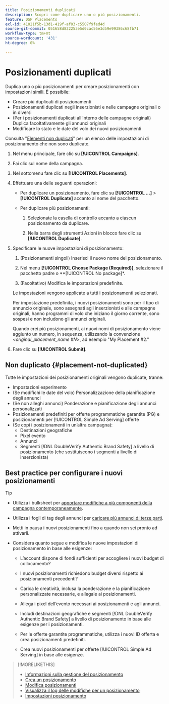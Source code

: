 ```yaml
---
title: Posizionamenti duplicati
description: Scopri come duplicare uno o più posizionamenti.
feature: DSP Placements
exl-id: 41021f5b-13d1-419f-af03-c5507f9fed4d
source-git-commit: 051658d822253e5d0cac56e3d59e99386c68fb71
workflow-type: tm+mt
source-wordcount: '431'
ht-degree: 0%

---
```


# Posizionamenti duplicati

<!-- Some placements don't have this option. Clarify which placement types aren't eligible -- is it PG placements, or all placements using private inventory? And anything else? -->

Duplica uno o più posizionamenti per creare posizionamenti con impostazioni simili. È possibile:

* Creare più duplicati di posizionamenti
* Posizionamenti duplicati negli inserzionisti e nelle campagne originali o in diversi
* (Per i posizionamenti duplicati all’interno delle campagne originali) Duplica facoltativamente gli annunci originali
* Modificare lo stato e le date del volo dei nuovi posizionamenti

Consulta &quot;[Elementi non duplicati](#placement-not-duplicated)&quot; per un elenco delle impostazioni di posizionamento che non sono duplicate.

1. Nel menu principale, fare clic su **[!UICONTROL Campaigns]**.

1. Fai clic sul nome della campagna.

1. Nel sottomenu fare clic su **[!UICONTROL Placements]**.

1. Effettuare una delle seguenti operazioni:

   * Per duplicare un posizionamento, fare clic su **[!UICONTROL ...]** > **[!UICONTROL Duplicate]** accanto al nome del pacchetto.

   * Per duplicare più posizionamenti:

      1. Selezionate la casella di controllo accanto a ciascun posizionamento da duplicare.

      1. Nella barra degli strumenti Azioni in blocco fare clic su **[!UICONTROL Duplicate]**.

1. Specificare le nuove impostazioni di posizionamento:

   1. (Posizionamenti singoli) Inserisci il nuovo nome del posizionamento.

   1. Nel menu **[!UICONTROL Choose Package (Required)]**, selezionare il pacchetto padre o **[!UICONTROL No package]*.

   1. (Facoltativo) Modifica le impostazioni predefinite.

   Le impostazioni vengono applicate a tutti i posizionamenti selezionati.

   Per impostazione predefinita, i nuovi posizionamenti sono per il tipo di annuncio originale, sono assegnati agli inserzionisti e alle campagne originali, hanno programmi di volo che iniziano il giorno corrente, sono sospesi e non includono gli annunci originali.

   Quando crei più posizionamenti, ai nuovi nomi di posizionamento viene aggiunto un numero, in sequenza, utilizzando la convenzione &lt;*original_placement_name #N*>, ad esempio &quot;My Placement #2.&quot;

1. Fare clic su **[!UICONTROL Submit]**.

## Non duplicato {#placement-not-duplicated}

Tutte le impostazioni dei posizionamenti originali vengono duplicate, tranne:

* Impostazioni esperimento
* (Se modifichi le date del volo) Personalizzazione della pianificazione degli annunci
* (Se non alleghi annunci) Ponderazione e pianificazione degli annunci personalizzati
* Posizionamenti predefiniti per offerte programmatiche garantite (PG) e posizionamenti per [!UICONTROL Simple Ad Serving] offerte
* (Se copi i posizionamenti in un’altra campagna):
   * Destinazioni geografiche
   * Pixel evento
   * Annunci
   * Segmenti [!DNL DoubleVerify Authentic Brand Safety] a livello di posizionamento (che sostituiscono i segmenti a livello di inserzionista)

## Best practice per configurare i nuovi posizionamenti

>[!TIP]
>
>* Utilizza i bulksheet per [apportare modifiche a più componenti della campagna contemporaneamente](/help/dsp/campaign-management/campaign-components-review-edit.md).
* Utilizza i fogli di tag degli annunci per [caricare più annunci di terze parti](/help/dsp/campaign-management/ads/ad-create-multiple.md).

* Metti in pausa i nuovi posizionamenti fino a quando non sei pronto ad attivarli.

* Considera quanto segue e modifica le nuove impostazioni di posizionamento in base alle esigenze:

   * L’account dispone di fondi sufficienti per accogliere i nuovi budget di collocamento?

   * I nuovi posizionamenti richiedono budget diversi rispetto ai posizionamenti precedenti?

   * Carica le creatività, inclusa la ponderazione e la pianificazione personalizzate necessarie, e allegale ai posizionamenti.

   * Allega i pixel dell’evento necessari ai posizionamenti e agli annunci.

   * Includi destinazioni geografiche e segmenti [!DNL DoubleVerify Authentic Brand Safety] a livello di posizionamento in base alle esigenze per i posizionamenti.

   * Per le offerte garantite programmatiche, utilizza i nuovi ID offerta e crea posizionamenti predefiniti.

   * Crea nuovi posizionamenti per offerte [!UICONTROL Simple Ad Serving] in base alle esigenze.

>[!MORELIKETHIS]
>
>* [Informazioni sulla gestione del posizionamento](placement-about.md)
>* [Crea un posizionamento](placement-create.md)
>* [Modifica posizionamenti](placement-edit.md)
>* [Visualizza il log delle modifiche per un posizionamento](placement-change-log.md)
>* [Impostazioni posizionamento](placement-settings.md)
